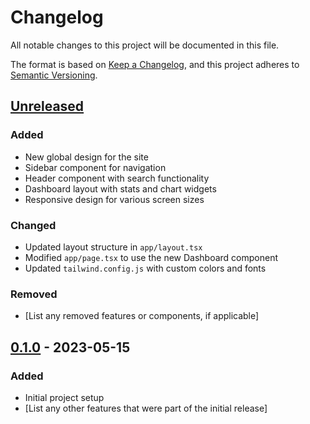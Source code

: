 # Changelog

All notable changes to this project will be documented in this file.

The format is based on [Keep a Changelog](https://keepachangelog.com/en/1.0.0/),
and this project adheres to [Semantic Versioning](https://semver.org/spec/v2.0.0.html).

## [Unreleased]

### Added
- New global design for the site
- Sidebar component for navigation
- Header component with search functionality
- Dashboard layout with stats and chart widgets
- Responsive design for various screen sizes

### Changed
- Updated layout structure in `app/layout.tsx`
- Modified `app/page.tsx` to use the new Dashboard component
- Updated `tailwind.config.js` with custom colors and fonts

### Removed
- [List any removed features or components, if applicable]

## [0.1.0] - 2023-05-15

### Added
- Initial project setup
- [List any other features that were part of the initial release]

[Unreleased]: https://github.com/yourusername/yourrepository/compare/v0.1.0...HEAD
[0.1.0]: https://github.com/yourusername/yourrepository/releases/tag/v0.1.0